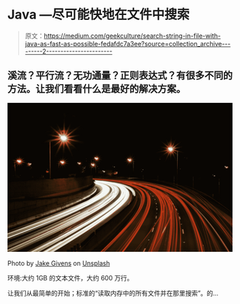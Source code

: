 # Java —尽可能快地在文件中搜索

> 原文：<https://medium.com/geekculture/search-string-in-file-with-java-as-fast-as-possible-fedafdc7a3ee?source=collection_archive---------2----------------------->

## 溪流？平行流？无功通量？正则表达式？有很多不同的方法。让我们看看什么是最好的解决方案。

![](img/36bbe64444420bfbbd94016c4201aa66.png)

Photo by [Jake Givens](https://unsplash.com/@jakegivens?utm_source=medium&utm_medium=referral) on [Unsplash](https://unsplash.com?utm_source=medium&utm_medium=referral)

环境:大约 1GB 的文本文件，大约 600 万行。

让我们从最简单的开始；标准的“读取内存中的所有文件并在那里搜索”。的…